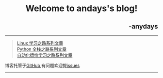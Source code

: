 <h1 align='center'>Welcome to andays's blog!</h1>
<h2 align='right'>-anydays</h2>

---
> [Linux 学习之路系列文章](https://www.anydays.cn/article/#####)  
> [Python 全栈之路系列文章](https://www.anydays.cn/article/#####)   
> [自动化运维学习之路系列文章](https://www.anydays.cn/article/#####)  

博客托管于[GitHub](https://github.com/anydays/blog),有问题欢迎提[issues](https://github.com/anydays/blog/issues)

---
